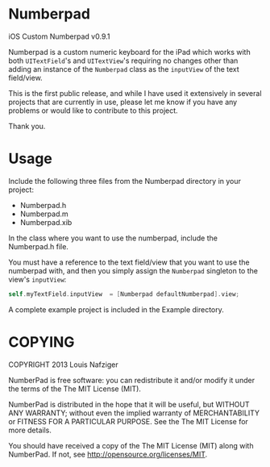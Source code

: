 Numberpad
=========

iOS Custom Numberpad v0.9.1

Numberpad is a custom numeric keyboard for the iPad which works with both ```UITextField```'s and ```UITextView```'s requiring no changes other than adding an instance of the ```Numberpad``` class as the ```inputView``` of the text field/view.

This is the first public release, and while I have used it extensively in several projects that are currently in use, please let me know if you have any problems or would like to contribute to this project.

Thank you.
 
Usage
=====

Include the following three files from the Numberpad directory in your project:
* Numberpad.h
* Numberpad.m
* Numberpad.xib

In the class where you want to use the numberpad, include the Numberpad.h file.

You must have a reference to the text field/view that you want to use the numberpad with, and then you simply assign the ```Numberpad``` singleton to the view's ```inputView```:

``` objective-c
self.myTextField.inputView  = [Numberpad defaultNumberpad].view;
```

A complete example project is included in the Example directory.

COPYING
=======

COPYRIGHT 2013 Louis Nafziger

NumberPad is free software: you can redistribute it and/or modify
it under the terms of the The MIT License (MIT).

NumberPad is distributed in the hope that it will be useful,
but WITHOUT ANY WARRANTY; without even the implied warranty of
MERCHANTABILITY or FITNESS FOR A PARTICULAR PURPOSE.  See the
The MIT License for more details.

You should have received a copy of the The MIT License (MIT)
along with NumberPad.  If not, see <http://opensource.org/licenses/MIT>.
